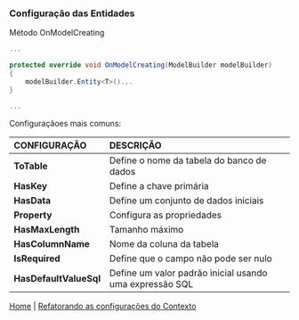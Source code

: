 ### Configuração das Entidades

Método OnModelCreating

~~~c#
...

protected override void OnModelCreating(ModelBuilder modelBuilder)
{
    modelBuilder.Entity<T>()...
}

...
~~~

Configuraçãoes mais comuns:

| CONFIGURAÇÃO | DESCRIÇÃO |
| :--- | :--- |
| **ToTable** | Define o nome da tabela do banco de dados |
| **HasKey** | Define a chave primária |
| **HasData** | Define um conjunto de dados iniciais |
| **Property** | Configura as propriedades |
| **HasMaxLength** | Tamanho máximo |
| **HasColumnName** | Nome da coluna da tabela |
| **IsRequired** | Define que o campo não pode ser nulo |
| **HasDefaultValueSql** | Define um valor padrão inicial usando uma expressão SQL |

[Home](../README.md) | [Refatorando as configurações do Contexto](/docs/refatorando-as-configuracoes-do-contexto.md)
